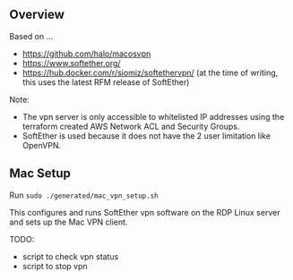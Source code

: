 ## Overview

Based on ...

- https://github.com/halo/macosvpn
- https://www.softether.org/
- https://hub.docker.com/r/siomiz/softethervpn/ (at the time of writing, this uses the latest RFM release of SoftEther)

Note:

- The vpn server is only accessible to whitelisted IP addresses using the terraform created AWS Network ACL and Security Groups.
- SoftEther is used because it does not have the 2 user limitation like OpenVPN.

##  Mac Setup

Run `sudo ./generated/mac_vpn_setup.sh`

This configures and runs SoftEther vpn software on the RDP Linux server and sets up the Mac VPN client.

TODO: 

- script to check vpn status
- script to stop vpn

